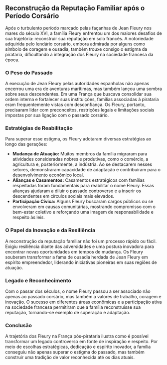 ## Reconstrução da Reputação Familiar após o Período Corsário

Após o turbulento período marcado pelas façanhas de Jean Fleury nos mares do século XVI, a família Fleury enfrentou um dos maiores desafios de sua trajetória: reconstruir sua reputação em solo francês. A notoriedade adquirida pelo lendário corsário, embora admirada por alguns como símbolo de coragem e ousadia, também trouxe consigo o estigma da pirataria, dificultando a integração dos Fleury na sociedade francesa da época.

### O Peso do Passado

A execução de Jean Fleury pelas autoridades espanholas não apenas encerrou uma era de aventuras marítimas, mas também lançou uma sombra sobre seus descendentes. Em uma França que buscava consolidar sua ordem interna e fortalecer suas instituições, famílias associadas à pirataria eram frequentemente vistas com desconfiança. Os Fleury, portanto, precisaram lidar com preconceitos, restrições legais e limitações sociais impostas por sua ligação com o passado corsário.

### Estratégias de Reabilitação

Para superar esse estigma, os Fleury adotaram diversas estratégias ao longo das gerações:

- **Mudança de Atuação:** Muitos membros da família migraram para atividades consideradas nobres e produtivas, como o comércio, a agricultura e, posteriormente, a indústria. Ao se destacarem nesses setores, demonstraram capacidade de adaptação e contribuíram para o desenvolvimento econômico local.
- **Alianças e Casamentos:** Casamentos estratégicos com famílias respeitadas foram fundamentais para reabilitar o nome Fleury. Essas alianças ajudaram a diluir o passado controverso e a inserir os descendentes em círculos sociais mais elevados.
- **Participação Cívica:** Alguns Fleury buscaram cargos públicos ou se envolveram em causas comunitárias, mostrando compromisso com o bem-estar coletivo e reforçando uma imagem de responsabilidade e respeito às leis.

### O Papel da Inovação e da Resiliência

A reconstrução da reputação familiar não foi um processo rápido ou fácil. Exigiu resiliência diante das adversidades e uma postura inovadora para encontrar novas oportunidades em tempos de mudança. Os Fleury souberam transformar a fama de ousadia herdada de Jean Fleury em espírito empreendedor, liderando iniciativas pioneiras em suas regiões de atuação.

### Legado e Reconhecimento

Com o passar dos séculos, o nome Fleury passou a ser associado não apenas ao passado corsário, mas também a valores de trabalho, coragem e inovação. O sucesso em diferentes áreas econômicas e a participação ativa na sociedade francesa permitiram que a família reconstruísse sua reputação, tornando-se exemplo de superação e adaptação.

### Conclusão

A trajetória dos Fleury na França pós-pirataria ilustra como é possível transformar um legado controverso em fonte de inspiração e respeito. Por meio de escolhas estratégicas, dedicação e espírito inovador, a família conseguiu não apenas superar o estigma do passado, mas também construir uma tradição de valor reconhecida até os dias atuais.